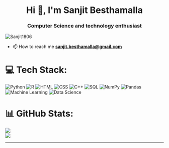 <h1 align="center">Hi 👋, I'm Sanjit Besthamalla</h1>
<h3 align="center">Computer Science and technology enthusiast</h3>

<p align="left"> <img src="https://komarev.com/ghpvc/?username=Sanjit1806&label=Profile%20views&color=0e75b6&style=flat" alt="Sanjit1806" /> </p>

- 📫 How to reach me **sanjit.besthamalla@gmail.com**

# 💻 Tech Stack:
![Python](https://img.shields.io/badge/python-3670A0?style=for-the-badge&logo=python&logoColor=ffdd54)
![R](https://img.shields.io/badge/r-%23276DC3.svg?style=for-the-badge&logo=r&logoColor=white)
![HTML](https://img.shields.io/badge/html-%2320232a.svg?style=for-the-badge&logo=html5&logoColor=orange)
![CSS](https://img.shields.io/badge/css-%231572B6.svg?style=for-the-badge&logo=css3&logoColor=white)
![C++](https://img.shields.io/badge/c++-%2300599C.svg?style=for-the-badge&logo=c%2B%2B&logoColor=white)
![SQL](https://img.shields.io/badge/sql-%2307405e.svg?style=for-the-badge&logo=sql&logoColor=white)
![NumPy](https://img.shields.io/badge/numpy-%23013243.svg?style=for-the-badge&logo=numpy&logoColor=white)
![Pandas](https://img.shields.io/badge/pandas-%23150458.svg?style=for-the-badge&logo=pandas&logoColor=white)
![Machine Learning](https://img.shields.io/badge/machine--learning-%23F7931E.svg?style=for-the-badge&logo=scikit-learn&logoColor=white)
![Data Science](https://img.shields.io/badge/data--science-%2344A833.svg?style=for-the-badge&logo=data-science&logoColor=white)

# 📊 GitHub Stats:
![](https://github-readme-stats.vercel.app/api?username=Sanjit1806&theme=blue-green&hide_border=false&include_all_commits=false&count_private=false)<br/>
![](https://github-readme-stats.vercel.app/api/top-langs/?username=Sanjit1806&theme=blue-green&hide_border=false&include_all_commits=false&count_private=false&layout=compact)

---


